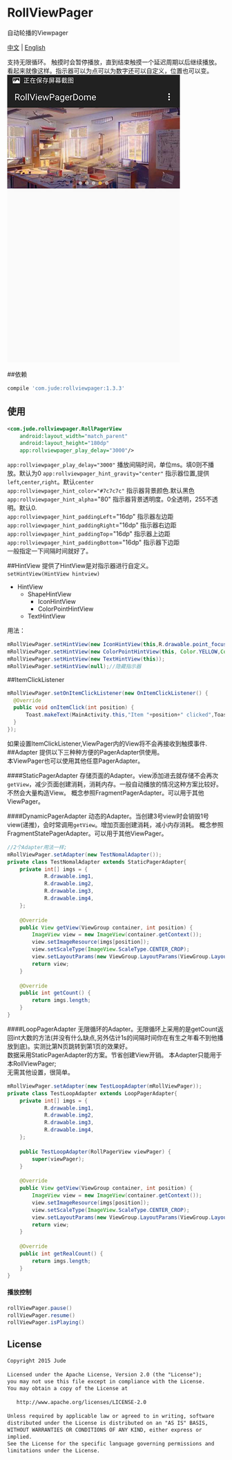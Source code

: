 # RollViewPager
自动轮播的Viewpager

[中文](https://github.com/Jude95/RollViewPager/blob/master/README_ch.md) | [English](https://github.com/Jude95/RollViewPager/blob/master/README.md)

支持无限循环。
触摸时会暂停播放，直到结束触摸一个延迟周期以后继续播放。
看起来就像这样。指示器可以为点可以为数字还可以自定义，位置也可以变。  
![example](example.jpg)

##依赖
```groovy
compile 'com.jude:rollviewpager:1.3.3'
```

## 使用
```xml
<com.jude.rollviewpager.RollPagerView
    android:layout_width="match_parent"
    android:layout_height="180dp"
    app:rollviewpager_play_delay="3000"/>
```
        
        
`app:rollviewpager_play_delay="3000"`  播放间隔时间，单位ms。填0则不播放。默认为0 
`app:rollviewpager_hint_gravity="center"`  指示器位置,提供`left`,`center`,`right`。默认`center`  
`app:rollviewpager_hint_color="#7c7c7c"`  指示器背景颜色.默认黑色  
`app:rollviewpager_hint_alpha`="80"  指示器背景透明度。0全透明，255不透明。默认0.  
`app:rollviewpager_hint_paddingLeft`="16dp"  指示器左边距  
`app:rollviewpager_hint_paddingRight`="16dp"  指示器右边距  
`app:rollviewpager_hint_paddingTop`="16dp"  指示器上边距  
`app:rollviewpager_hint_paddingBottom`="16dp"  指示器下边距  
一般指定一下间隔时间就好了。

##HintView
提供了HintView是对指示器进行自定义。  
`setHintView(HintView hintview)`   
 
+ HintView  
    + ShapeHintView  
        + IconHintView  
        + ColorPointHintView    
    + TextHintView  

用法：

```java
mRollViewPager.setHintView(new IconHintView(this,R.drawable.point_focus,R.drawable.point_normal));
mRollViewPager.setHintView(new ColorPointHintView(this, Color.YELLOW,Color.WHITE));
mRollViewPager.setHintView(new TextHintView(this));
mRollViewPager.setHintView(null);//隐藏指示器
```
##ItemClickListener
```java
mRollViewPager.setOnItemClickListener(new OnItemClickListener() {
  @Override
  public void onItemClick(int position) {
      Toast.makeText(MainActivity.this,"Item "+position+" clicked",Toast.LENGTH_SHORT).show();
  }
});
```
如果设置ItemClickListener,ViewPager内的View将不会再接收到触摸事件.
##Adapter
提供以下三种种方便的PagerAdapter供使用。  
本ViewPager也可以使用其他任意PagerAdapter。  

####StaticPagerAdapter
存储页面的Adapter。view添加进去就存储不会再次`getView`，减少页面创建消耗，消耗内存。一般自动播放的情况这种方案比较好。不然会大量构造View。
概念参照FragmentPagerAdapter。可以用于其他ViewPager。

####DynamicPagerAdapter
动态的Adapter。当创建3号view时会销毁1号view(递推)，会时常调用`getView`。增加页面创建消耗，减小内存消耗。
概念参照FragmentStatePagerAdapter。可以用于其他ViewPager。  


```java
//2个Adapter用法一样;
mRollViewPager.setAdapter(new TestNomalAdapter());
private class TestNomalAdapter extends StaticPagerAdapter{
    private int[] imgs = {
            R.drawable.img1,
            R.drawable.img2,
            R.drawable.img3,
            R.drawable.img4,
    };

    @Override
    public View getView(ViewGroup container, int position) {
        ImageView view = new ImageView(container.getContext());
        view.setImageResource(imgs[position]);
        view.setScaleType(ImageView.ScaleType.CENTER_CROP);
        view.setLayoutParams(new ViewGroup.LayoutParams(ViewGroup.LayoutParams.MATCH_PARENT, ViewGroup.LayoutParams.MATCH_PARENT));
        return view;
    }
    
    @Override
    public int getCount() {
        return imgs.length;
    }
}
```

####LoopPagerAdapter
无限循环的Adapter。无限循环上采用的是getCount返回int大数的方法(并没有什么缺点,另外估计1s的间隔时间你在有生之年看不到他播放到底)。实测比第N页跳转到第1页的效果好。  
数据采用StaticPagerAdapter的方案。节省创建View开销。
本Adapter只能用于本RollViewPager;    
无需其他设置，很简单。

```java
mRollViewPager.setAdapter(new TestLoopAdapter(mRollViewPager));
private class TestLoopAdapter extends LoopPagerAdapter{
    private int[] imgs = {
            R.drawable.img1,
            R.drawable.img2,
            R.drawable.img3,
            R.drawable.img4,
    };
    
    public TestLoopAdapter(RollPagerView viewPager) {
        super(viewPager);
    }
    
    @Override
    public View getView(ViewGroup container, int position) {
        ImageView view = new ImageView(container.getContext());
        view.setImageResource(imgs[position]);
        view.setScaleType(ImageView.ScaleType.CENTER_CROP);
        view.setLayoutParams(new ViewGroup.LayoutParams(ViewGroup.LayoutParams.MATCH_PARENT, ViewGroup.LayoutParams.MATCH_PARENT));
        return view;
    }
    
    @Override
    public int getRealCount() {
        return imgs.length;
    }
}
```

#### 播放控制

```java
rollViewPager.pause()
rollViewPager.resume()
rollViewPager.isPlaying()
```

License
-------

    Copyright 2015 Jude

    Licensed under the Apache License, Version 2.0 (the "License");
    you may not use this file except in compliance with the License.
    You may obtain a copy of the License at

       http://www.apache.org/licenses/LICENSE-2.0

    Unless required by applicable law or agreed to in writing, software
    distributed under the License is distributed on an "AS IS" BASIS,
    WITHOUT WARRANTIES OR CONDITIONS OF ANY KIND, either express or implied.
    See the License for the specific language governing permissions and
    limitations under the License.
